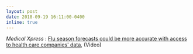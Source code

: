 ```yaml
---
layout: post
date: 2018-09-19 16:11:00-0400
inline: true
---
```


<i>Medical Xpress</i> : <a href="https://medicalxpress.com/news/2018-09-flu-season-accurate-access-health.html" target="_blank">Flu season forecasts could be more accurate with access to health care companies' data</a>, (Video)